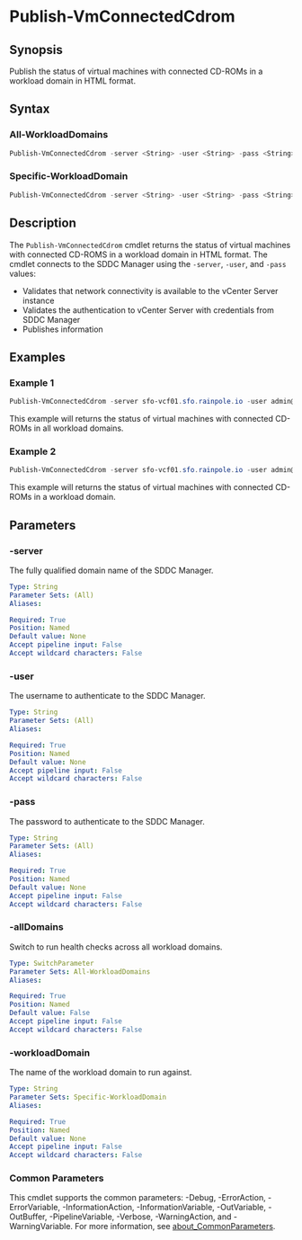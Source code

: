 # Publish-VmConnectedCdrom

## Synopsis

Publish the status of virtual machines with connected CD-ROMs in a workload domain in HTML format.

## Syntax

### All-WorkloadDomains

```powershell
Publish-VmConnectedCdrom -server <String> -user <String> -pass <String> [-allDomains] [<CommonParameters>]
```

### Specific-WorkloadDomain

```powershell
Publish-VmConnectedCdrom -server <String> -user <String> -pass <String> -workloadDomain <String> [<CommonParameters>]
```

## Description

The `Publish-VmConnectedCdrom` cmdlet returns the status of virtual machines with connected CD-ROMS in a workload domain in HTML format.
The cmdlet connects to the SDDC Manager using the `-server`, `-user`, and `-pass` values:

- Validates that network connectivity is available to the vCenter Server instance
- Validates the authentication to vCenter Server with credentials from SDDC Manager
- Publishes information

## Examples

### Example 1

```powershell
Publish-VmConnectedCdrom -server sfo-vcf01.sfo.rainpole.io -user admin@local -pass VMw@re1!VMw@re1! -allDomains
```

This example will returns the status of virtual machines with connected CD-ROMs in all workload domains.

### Example 2

```powershell
Publish-VmConnectedCdrom -server sfo-vcf01.sfo.rainpole.io -user admin@local -pass VMw@re1!VMw@re1! -workloadDomain sfo-w01
```

This example will returns the status of virtual machines with connected CD-ROMs in a workload domain.

## Parameters

### -server

The fully qualified domain name of the SDDC Manager.

```yaml
Type: String
Parameter Sets: (All)
Aliases:

Required: True
Position: Named
Default value: None
Accept pipeline input: False
Accept wildcard characters: False
```

### -user

The username to authenticate to the SDDC Manager.

```yaml
Type: String
Parameter Sets: (All)
Aliases:

Required: True
Position: Named
Default value: None
Accept pipeline input: False
Accept wildcard characters: False
```

### -pass

The password to authenticate to the SDDC Manager.

```yaml
Type: String
Parameter Sets: (All)
Aliases:

Required: True
Position: Named
Default value: None
Accept pipeline input: False
Accept wildcard characters: False
```

### -allDomains

Switch to run health checks across all workload domains.

```yaml
Type: SwitchParameter
Parameter Sets: All-WorkloadDomains
Aliases:

Required: True
Position: Named
Default value: False
Accept pipeline input: False
Accept wildcard characters: False
```

### -workloadDomain

The name of the workload domain to run against.

```yaml
Type: String
Parameter Sets: Specific-WorkloadDomain
Aliases:

Required: True
Position: Named
Default value: None
Accept pipeline input: False
Accept wildcard characters: False
```

### Common Parameters

This cmdlet supports the common parameters: -Debug, -ErrorAction, -ErrorVariable, -InformationAction, -InformationVariable, -OutVariable, -OutBuffer, -PipelineVariable, -Verbose, -WarningAction, and -WarningVariable. For more information, see [about_CommonParameters](http://go.microsoft.com/fwlink/?LinkID=113216).
